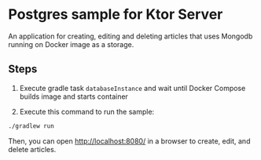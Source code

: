 # Postgres sample for Ktor Server

An application for creating, editing and deleting articles that uses Mongodb running on Docker image as a storage.

## Steps

1. Execute gradle task `databaseInstance` and wait until Docker Compose builds image and starts container

2. Execute this command to run the sample:

```bash
./gradlew run
```

Then, you can open [http://localhost:8080/](http://localhost:8080/) in a browser to create, edit, and delete articles.